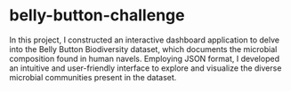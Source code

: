 # belly-button-challenge

In this project, I constructed an interactive dashboard application to delve into the Belly Button Biodiversity dataset, which documents the microbial composition found in human navels. Employing JSON format, I developed an intuitive and user-friendly interface to explore and visualize the diverse microbial communities present in the dataset.
